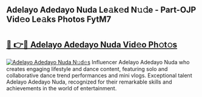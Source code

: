 ## Adelayo Adedayo Nuda Le𝚊k𝚎d N𝚞𝚍e - Part-OJP Vid𝚎o Le𝚊ks Photos FytM7

# <h2><a href="http://fbc25y.evod.top/?m=Adelayo+Adedayo+Nuda">🔗 👉🔴 Adelayo Adedayo Nuda Vid𝚎o Ph𝚘t𝚘s</a></h2>

[![Adelayo Adedayo Nuda N𝚞d𝚎s](https://i.imgur.com/8V9OHl7.gif)](http://fbc25y.evod.top/?m=Adelayo+Adedayo+Nuda)
Influencer Adelayo Adedayo Nuda who creates engaging lifestyle and dance content, featuring solo and collaborative dance trend performances and mini vlogs. Exceptional talent Adelayo Adedayo Nuda, recognized for their remarkable skills and achievements in the world of entertainment. 
